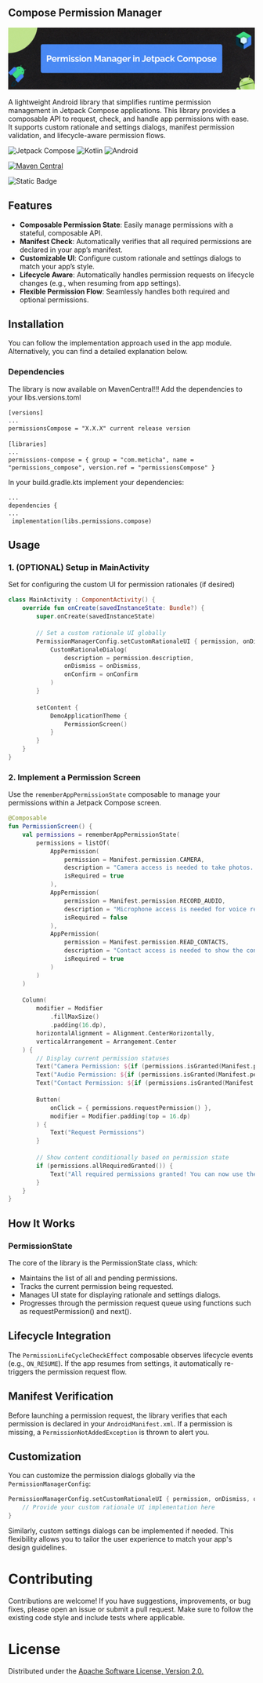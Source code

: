 ## Compose Permission Manager

![jetpack-compose-permission-banner.png](jetpack-compose-permission-banner.png)

A lightweight Android library that simplifies runtime permission management in Jetpack Compose
applications. This library provides a composable API to request, check, and handle app permissions
with ease. It supports custom rationale and settings dialogs, manifest permission validation, and
lifecycle-aware permission flows.

![Jetpack Compose](https://img.shields.io/badge/jetpack-compose-%237F52FF.svg?style=for-the-badge&logo=jetpack-compose&logoColor=white)
![Kotlin](https://img.shields.io/badge/kotlin-%237F52FF.svg?style=for-the-badge&logo=kotlin&logoColor=white) ![Android](https://img.shields.io/badge/Android-3DDC84?style=for-the-badge&logo=android&logoColor=white)

[![Maven Central](https://img.shields.io/maven-central/v/com.meticha/permissions_compose)](https://central.sonatype.com/artifact/com.meticha/permissions_compose)

![Static Badge](https://img.shields.io/badge/minSdk-21-blue?link=https%3A%2F%2Fgithub.com%2Fmeticha%2Fpermissions-compose%2Fblob%2Fmain%2Fpermissions-compose%2Fbuild.gradle.kts%23L13)

## Features

- **Composable Permission State**: Easily manage permissions with a stateful, composable API.
- **Manifest Check**: Automatically verifies that all required permissions are declared in your
  app’s manifest.
- **Customizable UI**: Configure custom rationale and settings dialogs to match your app’s style.
- **Lifecycle Aware**: Automatically handles permission requests on lifecycle changes (e.g., when
  resuming from app settings).
- **Flexible Permission Flow**: Seamlessly handles both required and optional permissions.

## Installation

You can follow the implementation approach used in the app module. Alternatively, you can find a
detailed explanation below.

### Dependencies

The library is now available on MavenCentral!!! Add the dependencies to your libs.versions.toml

```
[versions]
...
permissionsCompose = "X.X.X" current release version

[libraries]
...
permissions-compose = { group = "com.meticha", name = "permissions_compose", version.ref = "permissionsCompose" }

```

In your build.gradle.kts implement your dependencies:

```
...
dependencies {
...
 implementation(libs.permissions.compose)
```

## Usage

### 1. (OPTIONAL) Setup in MainActivity

Set for configuring the custom UI for permission rationales (if desired)

```kotlin
class MainActivity : ComponentActivity() {
    override fun onCreate(savedInstanceState: Bundle?) {
        super.onCreate(savedInstanceState)

        // Set a custom rationale UI globally
        PermissionManagerConfig.setCustomRationaleUI { permission, onDismiss, onConfirm ->
            CustomRationaleDialog(
                description = permission.description,
                onDismiss = onDismiss,
                onConfirm = onConfirm
            )
        }

        setContent {
            DemoApplicationTheme {
                PermissionScreen()
            }
        }
    }
}
```

### 2. Implement a Permission Screen

Use the `rememberAppPermissionState` composable to manage your permissions within a Jetpack Compose
screen.

```kotlin
@Composable
fun PermissionScreen() {
    val permissions = rememberAppPermissionState(
        permissions = listOf(
            AppPermission(
                permission = Manifest.permission.CAMERA,
                description = "Camera access is needed to take photos. Please grant this permission.",
                isRequired = true
            ),
            AppPermission(
                permission = Manifest.permission.RECORD_AUDIO,
                description = "Microphone access is needed for voice recording. Please grant this permission.",
                isRequired = false
            ),
            AppPermission(
                permission = Manifest.permission.READ_CONTACTS,
                description = "Contact access is needed to show the contacts in the App. Please grant this permission",
                isRequired = true
            )
        )
    )

    Column(
        modifier = Modifier
            .fillMaxSize()
            .padding(16.dp),
        horizontalAlignment = Alignment.CenterHorizontally,
        verticalArrangement = Arrangement.Center
    ) {
        // Display current permission statuses
        Text("Camera Permission: ${if (permissions.isGranted(Manifest.permission.CAMERA)) "Granted" else "Not Granted"}")
        Text("Audio Permission: ${if (permissions.isGranted(Manifest.permission.RECORD_AUDIO)) "Granted" else "Not Granted"}")
        Text("Contact Permission: ${if (permissions.isGranted(Manifest.permission.READ_CONTACTS)) "Granted" else "Not Granted"}")

        Button(
            onClick = { permissions.requestPermission() },
            modifier = Modifier.padding(top = 16.dp)
        ) {
            Text("Request Permissions")
        }

        // Show content conditionally based on permission state
        if (permissions.allRequiredGranted()) {
            Text("All required permissions granted! You can now use the app.")
        }
    }
}
```

## How It Works

### PermissionState

The core of the library is the PermissionState class, which:

- Maintains the list of all and pending permissions.
- Tracks the current permission being requested.
- Manages UI state for displaying rationale and settings dialogs.
- Progresses through the permission request queue using functions such as requestPermission() and
  next().

## Lifecycle Integration

The `PermissionLifeCycleCheckEffect` composable observes lifecycle events (e.g., `ON_RESUME`). If
the app resumes from settings, it automatically re-triggers the permission request flow.

## Manifest Verification

Before launching a permission request, the library verifies that each permission is declared in your
`AndroidManifest.xml`. If a permission is missing, a `PermissionNotAddedException` is thrown to
alert
you.

## Customization

You can customize the permission dialogs globally via the `PermissionManagerConfig`:

```kotlin
PermissionManagerConfig.setCustomRationaleUI { permission, onDismiss, onConfirm ->
    // Provide your custom rationale UI implementation here
}
```

Similarly, custom settings dialogs can be implemented if needed. This flexibility allows you to
tailor the user experience to match your app's design guidelines.

# Contributing

Contributions are welcome! If you have suggestions, improvements, or bug fixes, please open an issue
or submit a pull request. Make sure to follow the existing code style and include tests where
applicable.

# License

Distributed under
the [Apache Software License, Version 2.0.](https://www.apache.org/licenses/LICENSE-2.0)



